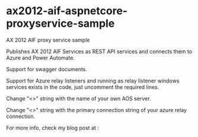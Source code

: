 # ax2012-aif-aspnetcore-proxyservice-sample
AX 2012 AIF proxy service sample

Publishes AX 2012 AIF Services as REST API services and connects them to Azure and Power Automate.

Support for swagger documents.

Support for Azure relay listeners and running as relay listener windows services exists in the code, just uncomment the required lines.

Change "<<yourserver>>" string with the name of your own AOS server. 

Change "<<your primary relay connection string>>" string with the primary connection string of your azure relay connection.

For more info, check my blog post at :



